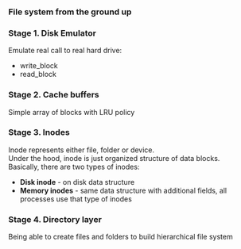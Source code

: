 ### **File system** from the ground up </br>

### Stage 1. Disk Emulator
Emulate real call to real hard drive:</br>
* write_block
* read_block
### Stage 2. Cache buffers
Simple array of blocks with LRU policy
### Stage 3. Inodes<br>
Inode represents either file, folder or device.</br>
Under the hood, inode is just organized structure of data blocks.</br>
Basically, there are two types of inodes:
* **Disk inode** - on disk data structure
* **Memory inodes** - same data structure with additional fields, all processes use that type of inodes
### Stage 4. Directory layer
Being able to create files and folders to build hierarchical file system